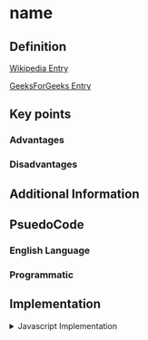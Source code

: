 # name

## Definition

<!-- TODO -->

[Wikipedia Entry](https://en.wikipedia.org/wiki/)

[GeeksForGeeks Entry](https://www.geeksforgeeks.org/)

## Key points

### Advantages

### Disadvantages

## Additional Information

## PsuedoCode

### English Language

### Programmatic

## Implementation

<details>
<summary>Javascript Implementation</summary>
</details>

